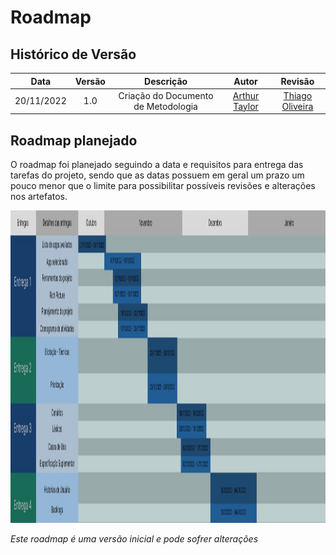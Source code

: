 # Roadmap 

## Histórico de Versão

|Data|Versão|Descrição|Autor|Revisão|
| :----------: | :------: | :-----------: | :---------: |:---------: |
|20/11/2022|1.0|Criação do Documento de Metodologia| [Arthur Taylor](https://github.com/Eruel6)|[Thiago Oliveira](https://github.com/Thiab394)

## Roadmap planejado

O roadmap foi planejado seguindo a data e requisitos para entrega das tarefas do projeto, sendo que as datas possuem em geral um prazo um pouco menor 
que o limite para possibilitar possíveis revisões e alterações nos artefatos.

<img src='../../assets/images/RoadmapRequisitos.jpg' width="1000" height="500"></img>



*Este roadmap é uma versão inicial e pode sofrer alterações*
